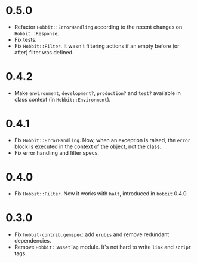# 0.5.0

* Refactor `Hobbit::ErrorHandling` according to the recent changes on
`Hobbit::Response`.
* Fix tests.
* Fix `Hobbit::Filter`. It wasn't filtering actions if an empty before (or
after) filter was defined.

# 0.4.2

* Make `environment`, `development?`, `production?` and `test?` available
in class context (in `Hobbit::Environment`).

# 0.4.1

* Fix `Hobbit::ErrorHandling`. Now, when an exception is raised, the `error`
block is executed in the context of the object, not the class.
* Fix error handling and filter specs.

# 0.4.0

* Fix `Hobbit::Filter`. Now it works with `halt`, introduced in `hobbit` 0.4.0.

# 0.3.0

* Fix `hobbit-contrib.gemspec`: add `erubis` and remove redundant dependencies.
* Remove `Hobbit::AssetTag` module. It's not hard to write `link` and `script`
tags.
